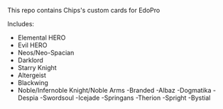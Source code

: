 This repo contains Chips's custom cards for EdoPro

Includes:
- Elemental HERO
- Evil HERO
- Neos/Neo-Spacian
- Darklord
- Starry Knight
- Altergeist
- Blackwing
- Noble/Infernoble Knight/Noble Arms
-Branded
-Albaz
-Dogmatika
-Despia
-Swordsoul
-Icejade
-Springans
-Therion
-Spright
-Bystial
